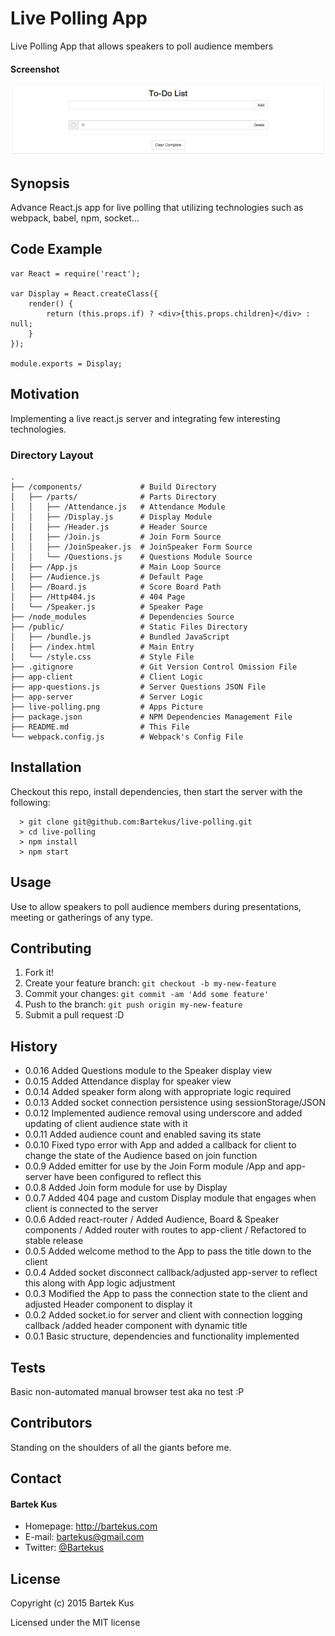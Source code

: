 Live Polling App
======

Live Polling App that allows speakers to poll audience members

#### Screenshot

![Screenshot software](https://raw.githubusercontent.com/Bartekus/live-polling/master/live-polling.png "screenshot software")

## Synopsis

Advance React.js app for live polling that utilizing technologies such as webpack, babel, npm, socket... 

## Code Example

```
var React = require('react');

var Display = React.createClass({
	render() {
		return (this.props.if) ? <div>{this.props.children}</div> : null;
	}
});

module.exports = Display;
```

## Motivation

Implementing a live react.js server and integrating few interesting technologies.

### Directory Layout

```
.
├── /components/             # Build Directory
│   ├── /parts/              # Parts Directory
│   │   ├── /Attendance.js   # Attendance Module
│   │   ├── /Display.js      # Display Module
│   │   ├── /Header.js       # Header Source
│   │   ├── /Join.js         # Join Form Source
│   │   ├── /JoinSpeaker.js  # JoinSpeaker Form Source
│   │   └── /Questions.js    # Questions Module Source 
│   ├── /App.js              # Main Loop Source
│   ├── /Audience.js         # Default Page
│   ├── /Board.js            # Score Board Path
│   ├── /Http404.js          # 404 Page 
│   └── /Speaker.js          # Speaker Page
├── /node_modules            # Dependencies Source
├── /public/                 # Static Files Directory
│   ├── /bundle.js           # Bundled JavaScript
│   ├── /index.html          # Main Entry
│   └── /style.css           # Style File
├── .gitignore               # Git Version Control Omission File
├── app-client               # Client Logic
├── app-questions.js         # Server Questions JSON File
├── app-server               # Server Logic
├── live-polling.png         # Apps Picture
├── package.json             # NPM Dependencies Management File
├── README.md                # This File
└── webpack.config.js        # Webpack's Config File
```

## Installation

Checkout this repo, install dependencies, then start the server with the following:

```
  > git clone git@github.com:Bartekus/live-polling.git
  > cd live-polling
  > npm install
  > npm start
```

## Usage

Use to allow speakers to poll audience members during presentations, meeting or gatherings of any type.

## Contributing

1. Fork it!
2. Create your feature branch: `git checkout -b my-new-feature`
3. Commit your changes: `git commit -am 'Add some feature'`
4. Push to the branch: `git push origin my-new-feature`
5. Submit a pull request :D

## History

* 0.0.16 Added Questions module to the Speaker display view
* 0.0.15 Added Attendance display for speaker view
* 0.0.14 Added speaker form along with appropriate logic required
* 0.0.13 Added socket connection persistence using sessionStorage/JSON
* 0.0.12 Implemented audience removal using underscore and added updating of client audience state with it
* 0.0.11 Added audience count and enabled saving its state
* 0.0.10 Fixed typo error with App and added a callback for client to change the state of the Audience based on join function
* 0.0.9 Added emitter for use by the Join Form module /App and app-server have been configured to reflect this 
* 0.0.8 Added Join form module for use by Display 
* 0.0.7 Added 404 page and custom Display module that engages when client is connected to the server
* 0.0.6 Added react-router / Added Audience, Board & Speaker components / Added router with routes to app-client / Refactored to stable release
* 0.0.5 Added welcome method to the App to pass the title down to the client
* 0.0.4 Added socket disconnect callback/adjusted app-server to reflect this along with App logic adjustment
* 0.0.3 Modified the App to pass the connection state to the client and adjusted Header component to display it
* 0.0.2 Added socket.io for server and client with connection logging callback /added header component with dynamic title
* 0.0.1 Basic structure, dependencies and functionality implemented

## Tests

Basic non-automated manual browser test aka no test :P

## Contributors

Standing on the shoulders of all the giants before me.

## Contact
#### Bartek Kus
* Homepage: http://bartekus.com
* E-mail: bartekus@gmail.com
* Twitter: [@Bartekus](https://twitter.com/Bartekus "Bartekus on twitter")

## License

Copyright (c) 2015 Bartek Kus

Licensed under the MIT license
